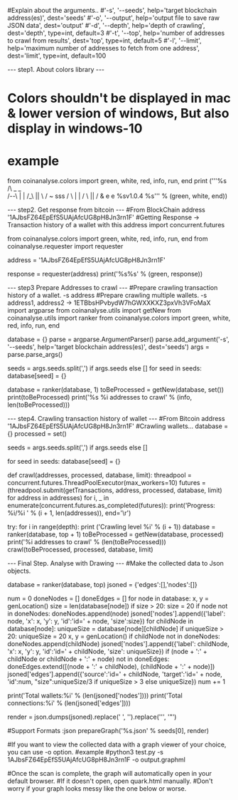 #Explain about the arguments..
#'-s', '--seeds', help='target blockchain address(es)', dest='seeds'
#'-o', '--output', help='output file to save raw JSON data', dest='output'
#'-d', '--depth', help='depth of crawling', dest='depth', type=int, default=3
#'-t', '--top', help='number of addresses to crawl from results', dest='top', type=int, default=5
#'-l', '--limit', help='maximum number of addresses to fetch from one address', dest='limit', type=int, default=100

--- step1. About colors library ---
# Colors shouldn't be displayed in mac & lower version of windows, But also display in windows-10
# example 

from coinanalyse.colors import green, white, red, info, run, end
print ('''%s
  /\   _ _						 
 /--\  |  |  /_\   ||  \ /  ~  sss
/    \ |  | /   \  ||   /   &  e e   %sv1.0.4
%s''' % (green, white, end))

--- step2. Get response from bitcoin ---
#From BlockChain address '1AJbsFZ64EpEfS5UAjAfcUG8pH8Jn3rn1F'
#Getting Response -> Transaction history of a wallet with this address
import concurrent.futures

from coinanalyse.colors import green, white, red, info, run, end
from coinanalyse.requester import requester

address = '1AJbsFZ64EpEfS5UAjAfcUG8pH8Jn3rn1F'

response = requester(address)
print('%s%s' % (green, response))

--- step3 Prepare Addresses to crawl ---
#Prepare crawling transaction history of a wallet. -s address
#Prepare crawling multiple wallets. -s address1, address2	-> 1ETBbsHPvbydW7hGWXXKXZ3pxVh3VFoMaX
import argparse
from coinanalyse.utils import getNew
from coinanalyse.utils import ranker
from coinanalyse.colors import green, white, red, info, run, end

database = {}
parse = argparse.ArgumentParser()
parse.add_argument('-s', '--seeds', help='target blockchain address(es)', dest='seeds')
args = parse.parse_args()

seeds = args.seeds.split(',') if args.seeds else []
for seed in seeds:
    database[seed] = {}

database = ranker(database, 1)
toBeProcessed = getNew(database, set())
print(toBeProcessed)
print('%s %i addresses to crawl' % (info, len(toBeProcessed)))

--- step4. Crawling transaction history of wallet ---
#From Bitcoin address '1AJbsFZ64EpEfS5UAjAfcUG8pH8Jn3rn1F' 
#Crawling wallets...
database = {}
processed = set()

seeds = args.seeds.split(',') if args.seeds else []

for seed in seeds:
    database[seed] = {}

def crawl(addresses, processed, database, limit):
    threadpool = concurrent.futures.ThreadPoolExecutor(max_workers=10)
    futures = (threadpool.submit(getTransactions, address, processed, database, limit) for address in addresses)
    for i, _ in enumerate(concurrent.futures.as_completed(futures)):
        print('Progress: %i/%i        ' % (i + 1, len(addresses)), end='\r')

try:
    for i in range(depth):
        print ('Crawling level %i' % (i + 1))
        database = ranker(database, top + 1)
        toBeProcessed = getNew(database, processed)
        print('%i addresses to crawl' % (len(toBeProcessed)))
        crawl(toBeProcessed, processed, database, limit)

--- Final Step. Analyse with Drawing ---
#Make the collected data to Json objects.

database = ranker(database, top)
jsoned = {'edges':[],'nodes':[]}

num = 0
doneNodes = []
doneEdges = []
for node in database:
    x, y = genLocation()
    size = len(database[node])
    if size > 20:
        size = 20
    if node not in doneNodes:
        doneNodes.append(node)
        jsoned['nodes'].append({'label': node, 'x': x, 'y': y, 'id':'id=' + node, 'size':size})
    for childNode in database[node]:
        uniqueSize = database[node][childNode]
        if uniqueSize > 20:
            uniqueSize = 20
        x, y = genLocation()
        if childNode not in doneNodes:
            doneNodes.append(childNode)
            jsoned['nodes'].append({'label': childNode, 'x': x, 'y': y, 'id':'id=' + childNode, 'size': uniqueSize})
        if (node + ':' + childNode or childNode + ':' + node) not in doneEdges:
            doneEdges.extend([(node + ':' + childNode), (childNode + ':' + node)])
            jsoned['edges'].append({'source':'id=' + childNode, 'target':'id=' + node, 'id':num, "size":uniqueSize/3 if uniqueSize > 3 else uniqueSize})
        num += 1

print('Total wallets:%i' % (len(jsoned['nodes'])))
print('Total connections:%i' % (len(jsoned['edges'])))

render = json.dumps(jsoned).replace(' ', '').replace('\'', '"')

#Support Formats :json
prepareGraph('%s.json' % seeds[0], render)

#If you want to view the collected data with a graph viewer of your choice, you can use -o option.
#example
#python3 test.py -s 1AJbsFZ64EpEfS5UAjAfcUG8pH8Jn3rn1F -o output.graphml

#Once the scan is complete, the graph will automatically open in your default browser. 
#If it doesn't open, open quark.html manually. 
#Don't worry if your graph looks messy like the one below or worse.
